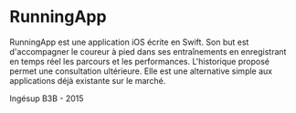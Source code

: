 # RunningApp

RunningApp est une application iOS écrite en Swift. Son but est d'accompagner le coureur à pied dans ses entraînements en enregistrant en temps réel les parcours et les performances. L'historique proposé permet une consultation ultérieure. Elle est une alternative simple aux applications déjà existante sur le marché.

Ingésup B3B - 2015
